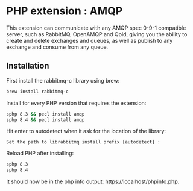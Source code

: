 # PHP extension : AMQP

This extension can communicate with any AMQP spec 0-9-1 compatible server, such
as RabbitMQ, OpenAMQP and Qpid, giving you the ability to create and delete
exchanges and queues, as well as publish to any exchange and consume from any
queue.

## Installation

First install the rabbitmq-c library using brew:

```bash
brew install rabbitmq-c
```

Install for every PHP version that requires the extension:

```bash
sphp 8.3 && pecl install amqp
sphp 8.4 && pecl install amqp
```

Hit enter to autodetect when it ask for the location of the library:

```
Set the path to librabbitmq install prefix [autodetect] :
```

Reload PHP after installing:

```bash
sphp 8.3
sphp 8.4
```

It should now be in the php info output: https://localhost/phpinfo.php.

